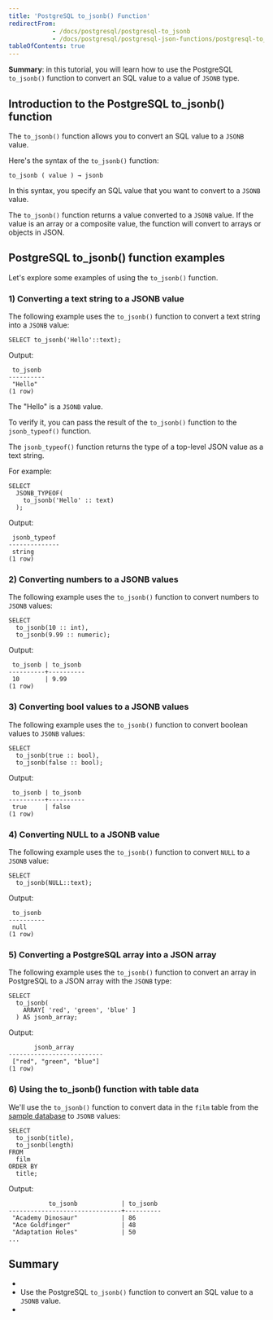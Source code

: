 ```yaml
---
title: 'PostgreSQL to_jsonb() Function'
redirectFrom:
            - /docs/postgresql/postgresql-to_jsonb 
            - /docs/postgresql/postgresql-json-functions/postgresql-to_jsonb/
tableOfContents: true
---
```



**Summary**: in this tutorial, you will learn how to use the PostgreSQL `to_jsonb()` function to convert an SQL value to a value of `JSONB` type.





## Introduction to the PostgreSQL to_jsonb() function





The `to_jsonb()` function allows you to convert an SQL value to a `JSONB` value.





Here's the syntax of the `to_jsonb()` function:





```
to_jsonb ( value ) → jsonb
```





In this syntax, you specify an SQL value that you want to convert to a `JSONB` value.





The `to_jsonb()` function returns a value converted to a `JSONB` value. If the value is an array or a composite value, the function will convert to arrays or objects in JSON.





## PostgreSQL to_jsonb() function examples





Let's explore some examples of using the `to_jsonb()` function.





### 1) Converting a text string to a JSONB value





The following example uses the `to_jsonb()` function to convert a text string into a `JSONB` value:





```
SELECT to_jsonb('Hello'::text);
```





Output:





```
 to_jsonb
----------
 "Hello"
(1 row)
```





The "Hello" is a `JSONB` value.





To verify it, you can pass the result of the `to_jsonb()` function to the `jsonb_typeof()` function.





The `jsonb_typeof()` function returns the type of a top-level JSON value as a text string.





For example:





```
SELECT
  JSONB_TYPEOF(
    to_jsonb('Hello' :: text)
  );
```





Output:





```
 jsonb_typeof
--------------
 string
(1 row)
```





### 2) Converting numbers to a JSONB values





The following example uses the `to_jsonb()` function to convert numbers to `JSONB` values:





```
SELECT
  to_jsonb(10 :: int),
  to_jsonb(9.99 :: numeric);
```





Output:





```
 to_jsonb | to_jsonb
----------+----------
 10       | 9.99
(1 row)
```





### 3) Converting bool values to a JSONB values





The following example uses the `to_jsonb()` function to convert boolean values to `JSONB` values:





```
SELECT
  to_jsonb(true :: bool),
  to_jsonb(false :: bool);
```





Output:





```
 to_jsonb | to_jsonb
----------+----------
 true     | false
(1 row)
```





### 4) Converting NULL to a JSONB value





The following example uses the `to_jsonb()` function to convert `NULL` to a `JSONB` value:





```
SELECT
  to_jsonb(NULL::text);
```





Output:





```
 to_jsonb
----------
 null
(1 row)
```





### 5) Converting a PostgreSQL array into a JSON array





The following example uses the `to_jsonb()` function to convert an array in PostgreSQL to a JSON array with the `JSONB` type:





```
SELECT
  to_jsonb(
    ARRAY[ 'red', 'green', 'blue' ]
  ) AS jsonb_array;
```





Output:





```
       jsonb_array
--------------------------
 ["red", "green", "blue"]
(1 row)
```





### 6) Using the to_jsonb() function with table data





We'll use the `to_jsonb()` function to convert data in the `film` table from the [sample database](https://www.postgresqltutorial.com/postgresql-getting-started/postgresql-sample-database/) to `JSONB` values:





```
SELECT
  to_jsonb(title),
  to_jsonb(length)
FROM
  film
ORDER BY
  title;
```





Output:





```
           to_jsonb            | to_jsonb
-------------------------------+----------
 "Academy Dinosaur"            | 86
 "Ace Goldfinger"              | 48
 "Adaptation Holes"            | 50
...
```





## Summary





- 
- Use the PostgreSQL `to_jsonb()` function to convert an SQL value to a `JSONB` value.
- 


